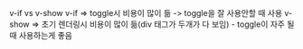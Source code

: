 v-if vs v-show
v-if => toggle시 비용이 많이 듦 -> toggle을 잘 사용안할 때 사용
v-show => 초기 렌더링시 비용이 많이 듦(div 태그가 두개가 다 보임) - toggle이 자주 될 때 사용하는게 좋음
